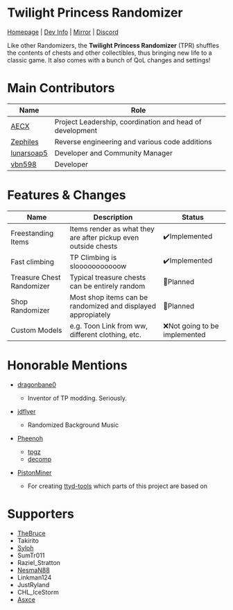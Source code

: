 # Twilight Princess Randomizer
[Homepage](https://rando.zeldatp.net) | [Dev Info](https://wiki.zeldatp.net/Dev) | [Mirror](https://git.aecx.cc) | [Discord](https://discord.zeldatp.net)

Like other Randomizers, the **Twilight Princess Randomizer** (TPR) shuffles the contents of chests and other collectibles, thus bringing new life to a classic game. It also comes with a bunch of QoL changes and settings!

# Main Contributors
|Name|Role|
|----------------|-------------------------------|
|[AECX](//github.com/AECX)|Project Leadership, coordination and head of development|
|[Zephiles](//github.com/Zephiles)|Reverse engineering and various code additions|
|[lunarsoap5](//github.com/lunarsoap5)|Developer and Community Manager|
|[vbn598](//github.com/vbn598)|Developer|

# Features & Changes
|Name            |Description|Status|
|----------------|--------------|-------------------------------|
|Freestanding Items|Items render as what they are after pickup even outside chests|✔️Implemented|
|Fast climbing|TP Climbing is slooooooooooow|✔️Implemented|
|Treasure Chest Randomizer|Typical treasure chests can be entirely random|🔧Planned|
|Shop Randomizer|Most shop items can be randomized and displayed appropiately|🔧Planned|
|Custom Models|e.g. Toon Link from ww, different clothing, etc.|❌Not going to be implemented|

# Honorable Mentions
* [dragonbane0](//github.com/dragonbane0)
    * Inventor of TP modding. Seriously.

* [jdflyer](//github.com/jdflyer)
    * Randomized Background Music

* [Pheenoh](//github.com/Pheenoh)
    * [tpgz](//github.com/zsrtp/tpgz)
    * [decomp](//github.com/zsrtp/decomp)

* [PistonMiner](//github.com/PistonMiner)
    * For creating [ttyd-tools](//github.com/PistonMiner/ttyd-tools) which parts of this project are based on

# Supporters
* [TheBruce](https://twitter.com/The_Bruce1)
* Takirito
* [Syloh](https://twitter.com/Syloh11)
* SumTr011
* Raziel_Stratton
* [NesmaN88](https://twitter.com/NesmaN88j)
* Linkman124
* JustRyland
* CHL_IceStorm
* [Asxce](//twitter.com/dAsxce2)

